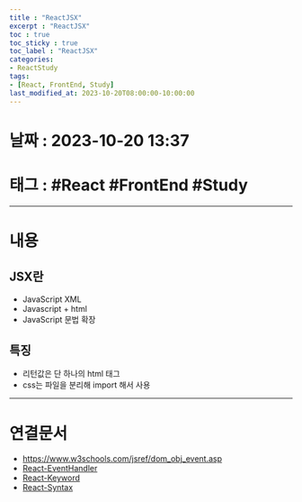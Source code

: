 ```yaml
---
title : "ReactJSX"
excerpt : "ReactJSX"
toc : true
toc_sticky : true
toc_label : "ReactJSX"
categories:
- ReactStudy
tags:
- [React, FrontEnd, Study]
last_modified_at: 2023-10-20T08:00:00-10:00:00
---
```


# 날짜 : 2023-10-20 13:37

# 태그 : #React #FrontEnd #Study
---

# 내용

## JSX란 
- JavaScript XML
- Javascript + html
- JavaScript 문법 확장

## 특징
- 리턴값은 단 하나의 html 태그
- css는 파일을 분리해 import 해서 사용

---

# 연결문서
- <https://www.w3schools.com/jsref/dom_obj_event.asp>
- [React-EventHandler](../../reactstudy/reactstudy-ReactEventHandler)
- [React-Keyword](../../reactstudy/reactstudy-ReactKeyword)
- [React-Syntax](../../reactstudy/reactstudy-ReactSyntax)